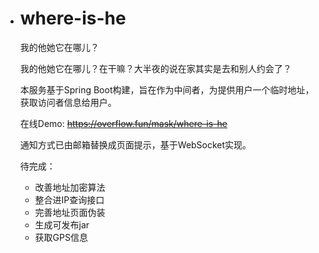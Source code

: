 - # where-is-he
  我的他她它在哪儿？

  我的他她它在哪儿？在干嘛？大半夜的说在家其实是去和别人约会了？

  本服务基于Spring Boot构建，旨在作为中间者，为提供用户一个临时地址，获取访问者信息给用户。

  在线Demo: ~~https://overflow.fun/mask/where-is-he~~

  通知方式已由邮箱替换成页面提示，基于WebSocket实现。

  待完成：

  - 改善地址加密算法
  - 整合进IP查询接口
  - 完善地址页面伪装
  - 生成可发布jar
  - 获取GPS信息
